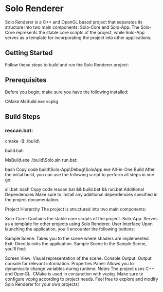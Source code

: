 # Solo Renderer
Solo Renderer is a C++ and OpenGL based project that separates its structure into two main components: Solo-Core and Solo-App. The Solo-Core represents the stable core scripts of the project, while Solo-App serves as a template for incorporating the project into other applications.

## Getting Started
Follow these steps to build and run the Solo Renderer project:

## Prerequisites
Before you begin, make sure you have the following installed:

CMake
MsBuild.exe
vcpkg

## Build Steps
### rescan.bat:

cmake -B .\build\

build.bat:


MsBuild.exe .\build\Solo.sln
run.bat:

bash
Copy code
build\Solo-App\Debug\SoloApp.exe
All-in-One Build
After the initial build, you can use the following script to perform all steps in one go:

all.bat:
bash
Copy code
rescan.bat && build.bat && run.bat
Additional Dependencies
Make sure to install any additional dependencies specified in the project documentation.

Project Hierarchy
The project is structured into two main components:

Solo-Core: Contains the stable core scripts of the project.
Solo-App: Serves as a template for other projects using Solo Renderer.
User Interface
Upon launching the application, you'll encounter the following buttons:

Sample Scene: Takes you to the scene where shaders are implemented.
Exit: Directly exits the application.
Sample Scene
In the Sample Scene, you'll find:

Screen View: Visual representation of the scene.
Console Output: Output console for relevant information.
Properties Panel: Allows you to dynamically change variables during runtime.
Notes
The project uses C++ and OpenGL.
CMake is used in conjunction with vcpkg. Make sure to configure vcpkg according to project needs.
Feel free to explore and modify Solo Renderer for your own projects!
